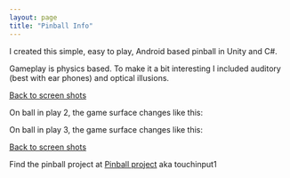 ```yaml
---
layout: page
title: "Pinball Info"
---
```


I created this simple, easy to play, Android based pinball in Unity and C#.

Gameplay is physics based. To make it a bit interesting I included auditory (best with ear phones) and optical illusions.

[Back to screen shots](https://bobkoto.github.io/bob-site/image02)

On ball in play 2, the game surface changes like this:

[icon-image]: assets/IllusionPinball2.jpg "Ball 2 playing surface and yes there is an illusion..."

On ball in play 3, the game surface changes like this:

[icon-image]: assets/IllusionPinball3.jpg "Ball 3 playing surface and yes there is more obviously an illusion..."

[Back to screen shots](https://bobkoto.github.io/bob-site/image02)

Find the pinball project at [Pinball project](https://github.com/bobkoto/touchinput1/) aka touchinput1